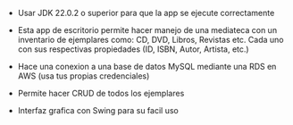 - Usar JDK 22.0.2 o superior para que la app se ejecute correctamente

- Esta app de escritorio permite hacer manejo de una mediateca con un inventario de ejemplares como: CD, DVD, Libros, Revistas etc. Cada uno con sus respectivas propiedades (ID, ISBN, Autor, Artista, etc.)
- Hace una conexion a una base de datos MySQL mediante una RDS en AWS (usa tus propias credenciales)
- Permite hacer CRUD de todos los ejemplares
- Interfaz grafica con Swing para su facil uso
